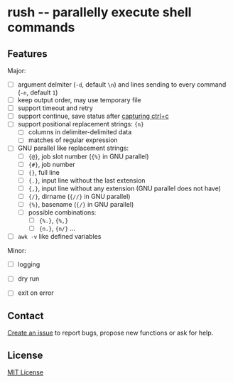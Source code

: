 # rush -- parallelly execute shell commands

## Features

Major:

- [ ] argument delmiter (`-d`, default `\n`) and
  lines sending to every command (`-n`, default `1`)
- [ ] keep output order, may use temporary file
- [ ] support timeout and retry
- [ ] support continue,
  save status after [capturing ctrl+c](https://nathanleclaire.com/blog/2014/08/24/handling-ctrl-c-interrupt-signal-in-golang-programs/)
- [ ] support positional replacement strings: `{n}`
    - [ ] columns in delimiter-delimited data
    - [ ] matches of regular expression
- [ ] GNU parallel like replacement strings:
    - [ ] `{@}`, job slot number (`{%}` in GNU parallel)
    - [ ] `{#}`, job number
    - [ ] `{}`, full line
    - [ ] `{.}`, input line without the last extension
    - [ ] `{,}`, input line without any extension (GNU parallel does not have)
    - [ ] `{/}`, dirname  (`{//}` in GNU parallel)
    - [ ] `{%}`, basename (`{/}` in GNU parallel)
    - [ ] possible combinations:
        - [ ] `{%.}`, `{%,}`
        - [ ] `{n.}`, `{n/}` ...
- [ ] `awk -v` like defined variables

Minor:

- [ ] logging
- [ ] dry run
- [ ] exit on error


## Contact

[Create an issue](https://github.com/shenwei356/rush/issues) to report bugs,
propose new functions or ask for help.

## License

[MIT License](https://github.com/shenwei356/rush/blob/master/LICENSE)
